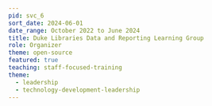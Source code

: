 ```yaml
---
pid: svc_6
sort_date: 2024-06-01
date_range: October 2022 to June 2024
title: Duke Libraries Data and Reporting Learning Group
role: Organizer
theme: open-source
featured: true
teaching: staff-focused-training
theme: 
  - leadership
  - technology-development-leadership
---
```


